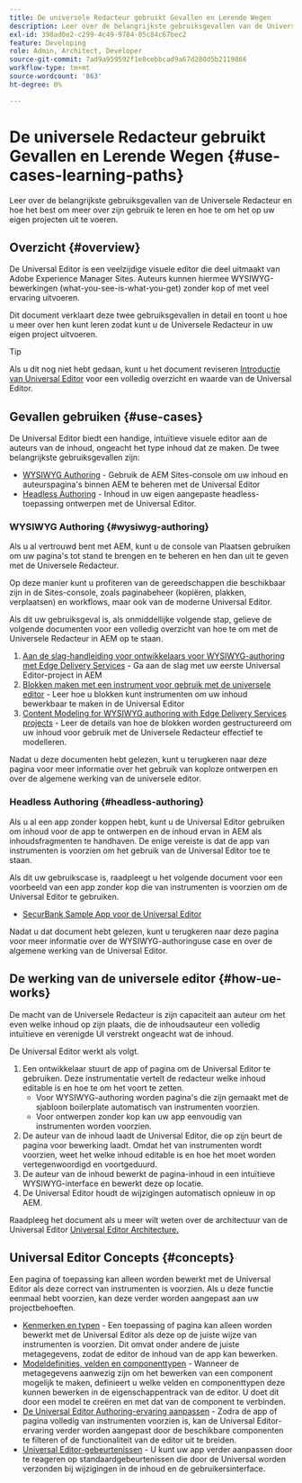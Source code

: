 ```yaml
---
title: De universele Redacteur gebruikt Gevallen en Lerende Wegen
description: Leer over de belangrijkste gebruiksgevallen van de Universele Redacteur en hoe het best te leren over zijn gebruik en hoe te om het op uw eigen projecten uit te voeren.
exl-id: 398ad0e2-c299-4c49-9784-05c84c67bec2
feature: Developing
role: Admin, Architect, Developer
source-git-commit: 7ad9a959592f1e8cebbcad9a67d280d5b2119866
workflow-type: tm+mt
source-wordcount: '863'
ht-degree: 0%

---
```


# De universele Redacteur gebruikt Gevallen en Lerende Wegen {#use-cases-learning-paths}

Leer over de belangrijkste gebruiksgevallen van de Universele Redacteur en hoe het best om meer over zijn gebruik te leren en hoe te om het op uw eigen projecten uit te voeren.

## Overzicht {#overview}

De Universal Editor is een veelzijdige visuele editor die deel uitmaakt van Adobe Experience Manager Sites. Auteurs kunnen hiermee WYSIWYG-bewerkingen (what-you-see-is-what-you-get) zonder kop of met veel ervaring uitvoeren.

Dit document verklaart deze twee gebruiksgevallen in detail en toont u hoe u meer over hen kunt leren zodat kunt u de Universele Redacteur in uw eigen project uitvoeren.

>[!TIP]
>
>Als u dit nog niet hebt gedaan, kunt u het document reviseren [Introductie van Universal Editor](/help/implementing/universal-editor/introduction.md) voor een volledig overzicht en waarde van de Universal Editor.

## Gevallen gebruiken {#use-cases}

De Universal Editor biedt een handige, intuïtieve visuele editor aan de auteurs van de inhoud, ongeacht het type inhoud dat ze maken. De twee belangrijkste gebruiksgevallen zijn:

* [WYSIWYG Authoring](#wysiwyg-authoring) - Gebruik de AEM Sites-console om uw inhoud en auteurspagina&#39;s binnen AEM te beheren met de Universal Editor
* [Headless Authoring](#headless-authoring) - Inhoud in uw eigen aangepaste headless-toepassing ontwerpen met de Universal Editor.

### WYSIWYG Authoring {#wysiwyg-authoring}

Als u al vertrouwd bent met AEM, kunt u de console van Plaatsen gebruiken om uw pagina&#39;s tot stand te brengen en te beheren en hen dan uit te geven met de Universele Redacteur.

Op deze manier kunt u profiteren van de gereedschappen die beschikbaar zijn in de Sites-console, zoals paginabeheer (kopiëren, plakken, verplaatsen) en workflows, maar ook van de moderne Universal Editor.

Als dit uw gebruiksgeval is, als onmiddellijke volgende stap, gelieve de volgende documenten voor een volledig overzicht van hoe te om met de Universele Redacteur in AEM op te staan.

1. [Aan de slag-handleiding voor ontwikkelaars voor WYSIWYG-authoring met Edge Delivery Services](/help/edge/wysiwyg-authoring/edge-dev-getting-started.md) - Ga aan de slag met uw eerste Universal Editor-project in AEM
1. [Blokken maken met een instrument voor gebruik met de universele editor](/help/edge/wysiwyg-authoring/create-block.md) - Leer hoe u blokken kunt instrumenten om uw inhoud bewerkbaar te maken in de Universal Editor
1. [Content Modeling for WYSIWYG authoring with Edge Delivery Services projects](/help/edge/wysiwyg-authoring/content-modeling.md) - Leer de details van hoe de blokken worden gestructureerd om uw inhoud voor gebruik met de Universele Redacteur effectief te modelleren.

Nadat u deze documenten hebt gelezen, kunt u terugkeren naar deze pagina voor meer informatie over het gebruik van koploze ontwerpen en over de algemene werking van de universele editor.

### Headless Authoring {#headless-authoring}

Als u al een app zonder koppen hebt, kunt u de Universal Editor gebruiken om inhoud voor de app te ontwerpen en de inhoud ervan in AEM als inhoudsfragmenten te handhaven. De enige vereiste is dat de app van instrumenten is voorzien om het gebruik van de Universal Editor toe te staan.

Als dit uw gebruikscase is, raadpleegt u het volgende document voor een voorbeeld van een app zonder kop die van instrumenten is voorzien om de Universal Editor te gebruiken.

* [SecurBank Sample App voor de Universal Editor](/help/implementing/universal-editor/securbank.md)

Nadat u dat document hebt gelezen, kunt u terugkeren naar deze pagina voor meer informatie over de WYSIWYG-authoringuse case en over de algemene werking van de Universal Editor.

## De werking van de universele editor {#how-ue-works}

De macht van de Universele Redacteur is zijn capaciteit aan auteur om het even welke inhoud op zijn plaats, die de inhoudsauteur een volledig intuïtieve en verenigde UI verstrekt ongeacht wat de inhoud.

De Universal Editor werkt als volgt.

1. Een ontwikkelaar stuurt de app of pagina om de Universal Editor te gebruiken. Deze instrumentatie vertelt de redacteur welke inhoud editable is en hoe te om het voort te zetten.
   * Voor WYSIWYG-authoring worden pagina&#39;s die zijn gemaakt met de sjabloon boilerplate automatisch van instrumenten voorzien.
   * Voor ontwerpen zonder kop kan uw app eenvoudig van instrumenten worden voorzien.
1. De auteur van de inhoud laadt de Universal Editor, die op zijn beurt de pagina voor bewerking laadt. Omdat het van instrumenten wordt voorzien, weet het welke inhoud editable is en hoe het moet worden vertegenwoordigd en voortgeduurd.
1. De auteur van de inhoud bewerkt de pagina-inhoud in een intuïtieve WYSIWYG-interface en bewerkt deze op locatie.
1. De Universal Editor houdt de wijzigingen automatisch opnieuw in op AEM.

Raadpleeg het document als u meer wilt weten over de architectuur van de Universal Editor [Universal Editor Architecture.](/help/implementing/universal-editor/architecture.md)

## Universal Editor Concepts {#concepts}

Een pagina of toepassing kan alleen worden bewerkt met de Universal Editor als deze correct van instrumenten is voorzien. Als u deze functie eenmaal hebt voorzien, kan deze verder worden aangepast aan uw projectbehoeften.

* [Kenmerken en typen](/help/implementing/universal-editor/attributes-types.md) - Een toepassing of pagina kan alleen worden bewerkt met de Universal Editor als deze op de juiste wijze van instrumenten is voorzien. Dit omvat onder andere de juiste metagegevens, zodat de editor de inhoud van de app kan bewerken.
* [Modeldefinities, velden en componenttypen](/help/implementing/universal-editor/field-types.md) - Wanneer de metagegevens aanwezig zijn om het bewerken van een component mogelijk te maken, definieert u welke velden en componenttypen deze kunnen bewerken in de eigenschappentrack van de editor. U doet dit door een model te creëren en met dat van de component te verbinden.
* [De Universal Editor Authoring-ervaring aanpassen](/help/implementing/universal-editor/customizing.md) - Zodra de app of pagina volledig van instrumenten voorzien is, kan de Universal Editor-ervaring verder worden aangepast door de beschikbare componenten te filteren of de functionaliteit van de editor uit te breiden.
* [Universal Editor-gebeurtenissen](/help/implementing/universal-editor/events.md) - U kunt uw app verder aanpassen door te reageren op standaardgebeurtenissen die door de Universal worden verzonden bij wijzigingen in de inhoud en de gebruikersinterface.

